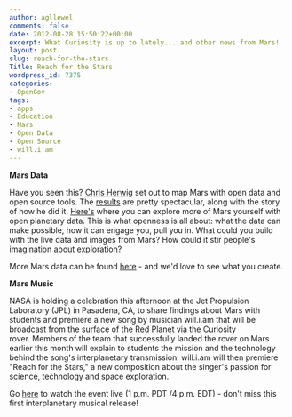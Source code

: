 ```yaml
---
author: agllewel
comments: false
date: 2012-08-28 15:50:22+00:00
excerpt: What Curiosity is up to lately... and other news from Mars!
layout: post
slug: reach-for-the-stars
Title: Reach for the Stars
wordpress_id: 7375
categories:
- OpenGov
tags:
- apps
- Education
- Mars
- Open Data
- Open Source
- will.i.am
---
```


**Mars Data**

Have you seen this? [Chris Herwig](http://twitter.com/hrwgc) set out to map Mars with open data and open source tools. The [results](http://mapbox.com/blog/2012-08-26-mapping-mars/) are pretty spectacular, along with the story of how he did it. [Here's](http://hrwgc.github.com/planets/) where you can explore more of Mars yourself with open planetary data. This is what openness is all about: what the data can make possible, how it can engage you, pull you in. What could you build with the live data and images from Mars? How could it stir people's imagination about exploration?

More Mars data can be found [here](http://mars.jpl.nasa.gov/msl/multimedia/raw/?s=15) - and we'd love to see what you create.

**Mars Music**

NASA is holding a celebration this afternoon at the Jet Propulsion Laboratory (JPL) in Pasadena, CA, to share findings about Mars with students and premiere a new song by musician will.i.am that will be broadcast from the surface of the Red Planet via the Curiosity rover. Members of the team that successfully landed the rover on Mars earlier this month will explain to students the mission and the technology behind the song's interplanetary transmission. will.i.am will then premiere "Reach for the Stars," a new composition about the singer's passion for science, technology and space exploration.

Go [here](http://www.nasa.gov/ntv) to watch the event live (1 p.m. PDT /4 p.m. EDT) - don't miss this first interplanetary musical release!
